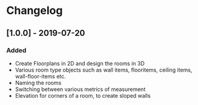 # Changelog

## [1.0.0] - 2019-07-20
### Added
* Create Floorplans in 2D and design the rooms in 3D
* Various room type objects such as wall items, flooritems, ceiling items, wall-floor-items etc.
* Naming the rooms
* Switching between various metrics of measurement
* Elevation for corners of a room, to create sloped walls

